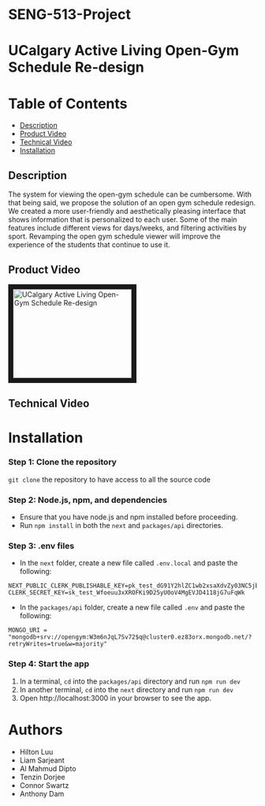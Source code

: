 # SENG-513-Project
# UCalgary Active Living Open-Gym Schedule Re-design

# Table of Contents

- [Description](#Description)
- [Product Video](#Product-Video)
- [Technical Video](#Technical-Video)
- [Installation](#Installation)

## Description

The system for viewing the open-gym schedule can be cumbersome. With that being said, we propose the solution of an open gym schedule redesign. We created a more user-friendly and aesthetically pleasing interface that shows information that is personalized to each user. Some of the main features include different views for days/weeks, and filtering activities by sport. Revamping the open gym schedule viewer will improve the experience of the students that continue to use it.

## Product Video

<a href="https://www.youtube.com/watch?v=qUZMICcguxU" target="_blank">
  <img src="http://img.youtube.com/vi/qUZMICcguxU/0.jpg" 
  alt="UCalgary Active Living Open-Gym Schedule Re-design" width="240" height="180" border="10" />
</a>

## Technical Video

# Installation

### Step 1: Clone the repository

`git clone` the repository to have access to all the source code

### Step 2: Node.js, npm, and dependencies

- Ensure that you have node.js and npm installed before proceeding.
- Run `npm install` in both the `next` and `packages/api` directories.

### Step 3: .env files

- In the `next` folder, create a new file called `.env.local` and paste the following: <br>
```
NEXT_PUBLIC_CLERK_PUBLISHABLE_KEY=pk_test_dG91Y2hlZC1wb2xsaXdvZy03NC5jbGVyay5hY2NvdW50cy5kZXYk
CLERK_SECRET_KEY=sk_test_Wfoeuu3xXROFKi9D25yU0oV4MgEVJD4118jG7uFqWk
```
- In the `packages/api` folder, create a new file called `.env` and paste the following: <br>
```
MONGO_URI = "mongodb+srv://opengym:W3m6nJqL7Sv72$q@cluster0.ez83orx.mongodb.net/?retryWrites=true&w=majority" 
```

### Step 4: Start the app

1. In a terminal, `cd` into the `packages/api` directory and run `npm run dev`
2. In another terminal, `cd` into the `next` directory and run `npm run dev`
3. Open http://localhost:3000 in your browser to see the app.


# Authors

- Hilton Luu
- Liam Sarjeant
- Al Mahmud Dipto
- Tenzin Dorjee
- Connor Swartz
- Anthony Dam

